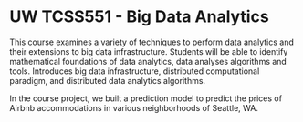# UW TCSS551 - Big Data Analytics
This course examines a variety of techniques to perform data analytics and their extensions to big data infrastructure. Students will be able to identify mathematical foundations of data analytics, data analyses algorithms and tools. Introduces big data infrastructure, distributed computational paradigm, and distributed data analytics algorithms.

In the course project, we built a prediction model to predict the prices of Airbnb accommodations in various neighborhoods of Seattle, WA.
